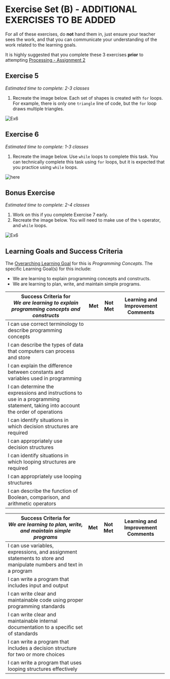 # Exercise Set (B) - ADDITIONAL EXERCISES TO BE ADDED

For all of these exercises, do **not** hand them in, just ensure your teacher sees the work, and that you can communicate your understanding of the work related to the learning goals.

It is highly suggested that you complete these 3 exercises **prior** to attempting [Processing - Assignment 2](./Processing-Assignment-2)

## Exercise 5
_Estimated time to complete: 2-3 classes_

1. Recreate the image below.  Each set of shapes is created with ```for``` loops.  For example, there is only one ```triangle``` line of code, but the ```for``` loop draws multiple triangles.

![Ex6](http://mrseidel.com/images/Processing/2O/Exercise6_2O.png)

## Exercise 6
_Estimated time to complete: 1-3 classes_

1. Recreate the image below. Use ```while``` loops to complete this task.  You can technically complete this task using ```for``` loops, but it is expected that you practice using ```while``` loops.

![here](http://mrseidel.com/images/Processing/2O/Exercise7_2O.png)

## Bonus Exercise
_Estimated time to complete: 2-4 classes_

1. Work on this if you complete Exercise 7 early.
2. Recreate the image below.  You will need to make use of the ```%``` operator, and ```while``` loops.

![Ex6](http://mrseidel.com/images/Processing/2O/Exercise6_2O.gif)

## Learning Goals and Success Criteria

The [Overarching Learning Goal](./images/ICS2O.jpg) for this is _Programming Concepts_.
The specific Learning Goal(s) for this include:
  * We are learning to explain programming concepts and constructs.
  * We are learning to plan, write, and maintain simple programs.

| Success Criteria for <br/> _We are learning to explain programming concepts and constructs_ | Met | Not Met | Learning and Improvement Comments |
| ----------- | --- | ------ | ------- |
| I can use correct terminology to describe programming concepts | | | |
| I can describe the types of data that computers can process and store | | | |
| I can explain the difference between constants and variables used in programming | | | |
| I can determine the expressions and instructions to use in a programming statement, taking into account the order of operations | | | |
| I can identify situations in which decision structures are required | | | |
| I can appropriately use decision structures | | | |
| I can identify situations in which looping structures are required | | | |
| I can appropriately use looping structures | | | |
| I can describe the function of Boolean, comparison, and arithmetic operators | | | |

| Success Criteria for <br/> _We are learning to plan, write, and maintain simple programs_ | Met | Not Met | Learning and Improvement Comments |
| ----------- | --- | ------ | ------- |
| I can use variables, expressions, and assignment statements to store and manipulate numbers and text in a program | | | |
| I can write a program that includes input and output | | | |
| I can write clear and maintainable code using proper programming standards | | | |
| I can write clear and maintainable internal documentation to a specific set of standards | | | |
| I can write a program that includes a decision structure for two or more choices | | | |
| I can write a program that uses looping structures effectively | | | |